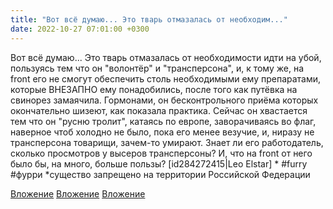 ```yaml
---
title: "Вот всё думаю... Это тварь отмазалась от необходим..."
date: 2022-10-27 07:01:00 +0300
---
```


Вот всё думаю... Это тварь отмазалась от необходимости идти на убой, пользуясь тем что он "волонтёр" и "трансперсона", и, к тому же, на front его не смогут обеспечить столь необходимыми ему препаратами, которые ВНЕЗАПНО ему понадобились, после того как путёвка на свинорез замаячила. Гормонами, он бесконтрольного приёма которых окончательно шизеют, как показала практика.
Сейчас он хвастается тем что он "русню тролит", катаясь по европе, заворачиваясь во флаг, наверное чтоб холодно не было, пока его менее везучие, и, ниразу не трансперсона товарищи, зачем-то умирают.
Знает ли его работодатель, сколько просмотров у высеров трансперсоны? И, что на front от него было бы, на много, больше пользы?
[id284272415|Leo Elstar] *
#furry #фурри
*существо запрещено на территории Российской Федерации


[Вложение](/assets/vk_photos/4/c2UA9nGhSZo.jpg)
[Вложение](/assets/vk_photos/2/VykmIkMKXiQ.jpg)
[Вложение](/assets/vk_photos/1/OF5cun9emRk.jpg)
